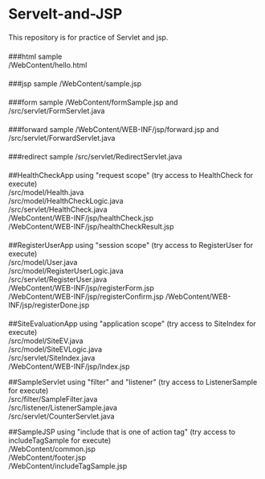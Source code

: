 # Servelt-and-JSP

This repository is for practice of Servlet and jsp.
　  
　  
###html sample   
/WebContent/hello.html  
　  
###jsp sample
/WebContent/sample.jsp  
　  
###form sample
/WebContent/formSample.jsp and /src/servlet/FormServlet.java  
　  
###forward sample
/WebContent/WEB-INF/jsp/forward.jsp and /src/servlet/ForwardServlet.java  
　  
###redirect sample
/src/servlet/RedirectServlet.java  
　  
##HealthCheckApp using "request scope" (try access to HealthCheck for execute)  
/src/model/Health.java  
/src/model/HealthCheckLogic.java  
/src/servlet/HealthCheck.java  
/WebContent/WEB-INF/jsp/healthCheck.jsp  
/WebContent/WEB-INF/jsp/healthCheckResult.jsp  
　  
##RegisterUserApp using "session scope" (try access to RegisterUser for execute)  
/src/model/User.java  
/src/model/RegisterUserLogic.java  
/src/servlet/RegisterUser.java  
/WebContent/WEB-INF/jsp/registerForm.jsp  
/WebContent/WEB-INF/jsp/registerConfirm.jsp
/WebContent/WEB-INF/jsp/registerDone.jsp  
　  
##SiteEvaluationApp using "application scope" (try access to SiteIndex for execute)  
/src/model/SiteEV.java  
/src/model/SiteEVLogic.java  
/src/servlet/SiteIndex.java  
/WebContent/WEB-INF/jsp/Index.jsp  

##SampleServlet using "filter" and "listener" (try access to ListenerSample for execute)  
/src/filter/SampleFilter.java  
/src/listener/ListenerSample.java  
/src/servlet/CounterServlet.java  

##SampleJSP using "include that is one of action tag" (try access to includeTagSample for execute)  
/WebContent/common.jsp  
/WebContent/footer.jsp  
/WebContent/includeTagSample.jsp  
